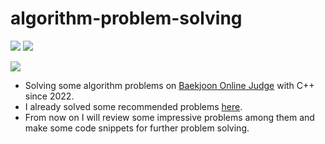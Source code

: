 # algorithm-problem-solving

<img src="https://img.shields.io/badge/C++-00599C?style=flat&logo=C%2B%2B&logoColor=white"/> <img src="https://img.shields.io/badge/Python-3776AB?style=flat&logo=Python&logoColor=white"/> 

<img src="http://mazandi.herokuapp.com/api?handle=leesoft&theme=warm"/>

* Solving some algorithm problems on <a href="https://www.acmicpc.net/">Baekjoon Online Judge</a> with C++ since 2022.
* I already solved some recommended problems <a href="https://plzrun.tistory.com/entry/%EC%95%8C%EA%B3%A0%EB%A6%AC%EC%A6%98-%EB%AC%B8%EC%A0%9C%ED%92%80%EC%9D%B4PS-%EC%8B%9C%EC%9E%91%ED%95%98%EA%B8%B0">here</a>.
* From now on I will review some impressive problems among them and make some code snippets for further problem solving.
